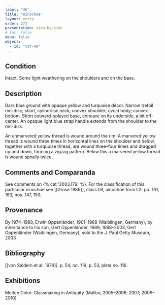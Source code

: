 ```yaml
---
label: "49"
title: "Oinochoe"
layout: entry
order: 272
presentation: side-by-side
# toc: false
menu: false
object:
  - id: "cat-49"
---
```


## Condition

Intact. Some light weathering on the shoulders and on the base.

## Description

Dark blue ground with opaque yellow and turquoise décor. Narrow trefoil rim-disc; short, cylindrical neck; convex shoulder; ovoid body; convex bottom. Short outward-splayed base, concave on its underside, a bit off-center. An opaque light blue strap handle extends from the shoulder to the rim-disk.

An unmarvered yellow thread is wound around the rim. A marvered yellow thread is wound three times in horizontal lines on the shoulder and below, together with a turquoise thread, are wound three–four times and dragged up and down, forming a zigzag pattern. Below this a marvered yellow thread is wound spirally twice.

## Comments and Comparanda

See comments on {% cat '2003.179' %}. For the classification of this particular oinochoe see [[Grose 1989]], class I:B, oinochoe form I:2: pp. 161, 163, nos. 147, 150.

## Provenance

By 1974–1988, Erwin Oppenländer, 1901–1988 (Waiblingen, Germany), by inheritance to his son, Gert Oppenländer, 1988; 1988–2003, Gert Oppenländer (Waiblingen, Germany), sold to the J. Paul Getty Museum, 2003

## Bibliography

[[von Saldern et al. 1974]], p. 54, no. 119; p. 53, plate no. 119.

## Exhibitions

Molten Color: Glassmaking in Antiquity (Malibu, 2005–2006; 2007; 2009–2010)